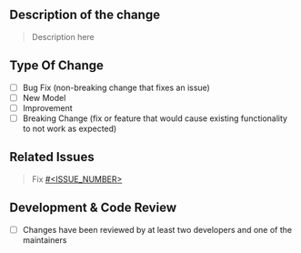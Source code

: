 ## Description of the change

> Description here

## Type Of Change
- [ ] Bug Fix (non-breaking change that fixes an issue)
- [ ] New Model
- [ ] Improvement
- [ ] Breaking Change (fix or feature that would cause existing functionality to not work as expected)

## Related Issues

> Fix [#<ISSUE_NUMBER>](<ISSUE_LINK>) 

## Development & Code Review 

- [ ] Changes have been reviewed by at least two developers and one of the maintainers